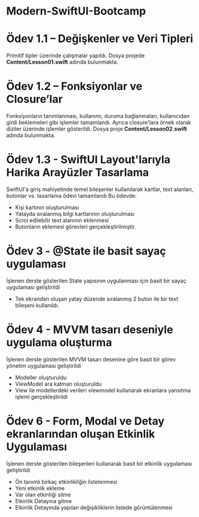 # Modern-SwiftUI-Bootcamp

# Ödev 1.1 – Değişkenler ve Veri Tipleri
Primitif tipler üzerinde çalışmalar yapıldı. Dosya projede **Content/Lesson01.swift** adında bulunmakta.


# Ödev 1.2 –  Fonksiyonlar ve Closure’lar
Fonksiyonların tanımlanması, kullanımı, duruma bağlanmaları, kullanıcıdan girdi beklemeleri gibi işlemler tamamlandı.
Ayrıca closure'lara örnek olarak diziler üzerinde işlemler gösterildi.
Dosya proje **Content/Lesson02.swift** adında bulunmakta.


# Ödev 1.3 - SwiftUI Layout'larıyla Harika Arayüzler Tasarlama
SwiftUI'a giriş mahiyetinde temel bileşenler kullanılarak kartlar, text alanları, butonlar vs. tasarlama ödevi tamamlandı
Bu ödevde:
* Kişi kartının oluşturulması
* Yatayda sıralanmış bilgi kartlarının oluşturulması
* Scrol edilebilir text alanının eklenmesi
* Butonların eklemesi görevleri gerçekleştirilmiştir. 


# Ödev 3 - @State ile basit sayaç uygulaması
İşlenen derste gösterilen State yapısının uygulanması için basit bir sayaç uygulaması geliştirildi
* Tek ekrandan oluşan yatay düzende sıralanmış 2 buton ile bir text bileşeni kullanıldı.

# Ödev 4 - MVVM tasarı deseniyle uygulama oluşturma
İşlenen derste gösterilen MVVM tasarı desenine göre basit bir görev yönetim uygulaması geliştirildi 
* Modeller oluşturuldu
* ViewModel ara katman oluşturuldu
* View ile modellerdeki verileri viewmodel kullanarak ekranlara yansıtma işlemi gerçekleştirildi

# Ödev 6 - Form, Modal ve Detay ekranlarından oluşan Etkinlik Uygulaması
İşlenen derste gösterilen bileşenleri kullanarak basit bir etkinlik uygulaması geliştirildi
* Ön tanımlı birkaç etkinlikliğin listelenmesi
* Yeni etkinlik ekleme
* Var olan etkinliği silme
* Etkinlik Detayına gitme
* Etkinlik Detayında yapılan değişikliklerin listede görüntülenmesi
